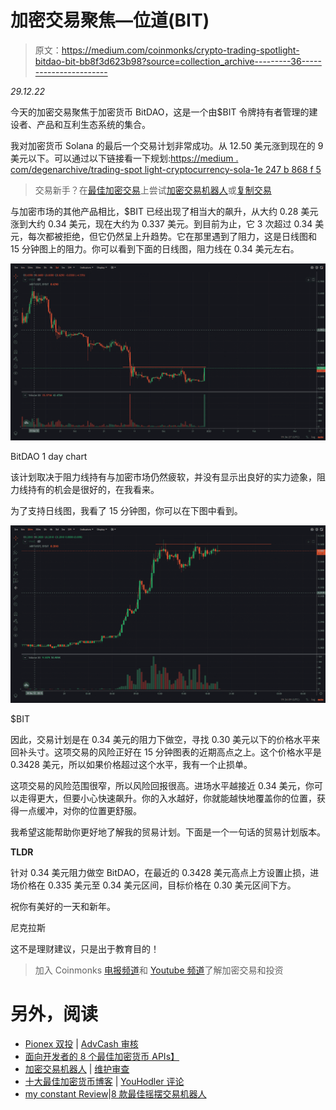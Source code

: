 # 加密交易聚焦—位道(BIT)

> 原文：<https://medium.com/coinmonks/crypto-trading-spotlight-bitdao-bit-bb8f3d623b98?source=collection_archive---------36----------------------->

*29.12.22*

今天的加密交易聚焦于加密货币 BitDAO，这是一个由$BIT 令牌持有者管理的建设者、产品和互利生态系统的集合。

我对加密货币 Solana 的最后一个交易计划非常成功。从 12.50 美元涨到现在的 9 美元以下。可以通过以下链接看一下规划:[https://medium . com/degenarchive/trading-spot light-cryptocurrency-sola-1e 247 b 868 f 5](/degenarchive/trading-spotlight-cryptocurrency-solana-sol-1e247b868f5)

> 交易新手？在[最佳加密交易](/coinmonks/crypto-exchange-dd2f9d6f3769)上尝试[加密交易机器人](/coinmonks/crypto-trading-bot-c2ffce8acb2a)或[复制交易](/coinmonks/top-10-crypto-copy-trading-platforms-for-beginners-d0c37c7d698c)

与加密市场的其他产品相比，$BIT 已经出现了相当大的飙升，从大约 0.28 美元涨到大约 0.34 美元，现在大约为 0.337 美元。到目前为止，它 3 次超过 0.34 美元，每次都被拒绝，但它仍然呈上升趋势。它在那里遇到了阻力，这是日线图和 15 分钟图上的阻力。你可以看到下面的日线图，阻力线在 0.34 美元左右。

![](img/cff184a1bc94dc5b073d515904a20f68.png)

BitDAO 1 day chart

该计划取决于阻力线持有与加密市场仍然疲软，并没有显示出良好的实力迹象，阻力线持有的机会是很好的，在我看来。

为了支持日线图，我看了 15 分钟图，你可以在下图中看到。

![](img/41c5baa5ca6e2d5dddbda5d0d0c8e885.png)

$BIT

因此，交易计划是在 0.34 美元的阻力下做空，寻找 0.30 美元以下的价格水平来回补头寸。这项交易的风险正好在 15 分钟图表的近期高点之上。这个价格水平是 0.3428 美元，所以如果价格超过这个水平，我有一个止损单。

这项交易的风险范围很窄，所以风险回报很高。进场水平越接近 0.34 美元，你可以走得更大，但要小心快速飙升。你的入水越好，你就能越快地覆盖你的位置，获得一点缓冲，对你的位置更舒服。

我希望这能帮助你更好地了解我的贸易计划。下面是一个一句话的贸易计划版本。

**TLDR**

针对 0.34 美元阻力做空 BitDAO，在最近的 0.3428 美元高点上方设置止损，进场价格在 0.335 美元至 0.34 美元区间，目标价格在 0.30 美元区间下方。

祝你有美好的一天和新年。

尼克拉斯

这不是理财建议，只是出于教育目的！

> 加入 Coinmonks [电报频道](https://t.me/coincodecap)和 [Youtube 频道](https://www.youtube.com/c/coinmonks/videos)了解加密交易和投资

# 另外，阅读

*   [Pionex 双投](https://coincodecap.com/pionex-dual-investment) | [AdvCash 审核](https://coincodecap.com/advcash-review)
*   [面向开发者的 8 个最佳加密货币 APIs】](https://coincodecap.com/best-cryptocurrency-apis)
*   [加密交易机器人](/coinmonks/crypto-trading-bot-c2ffce8acb2a) | [维护审查](https://coincodecap.com/uphold-review)
*   [十大最佳加密货币博客](https://coincodecap.com/best-cryptocurrency-blogs) | [YouHodler 评论](https://coincodecap.com/youhodler-review)
*   [my constant Review](https://coincodecap.com/myconstant-review)|[8 款最佳摇摆交易机器人](https://coincodecap.com/best-swing-trading-bots)
